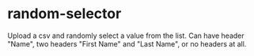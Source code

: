 # random-selector

Upload a csv and randomly select a value from the list.  Can have header "Name", two headers "First Name" and "Last Name", or no headers at all.

